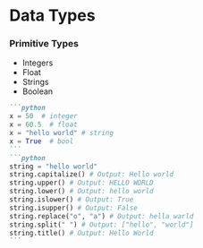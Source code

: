# Data Types
### Primitive Types
- Integers
- Float
- Strings
- Boolean
````md magic-move {lines: true}
```python
x = 50  # integer
x = 60.5  # float
x = "hello world" # string
x = True  # bool
```
```python
string = "hello world"
string.capitalize() # Output: Hello world
string.upper() # Output: HELLO WORLD
string.lower() # Output: hello world
string.islower() # Output: True
string.isupper() # Output: False
string.replace("o", "a") # Output: hella warld
string.split(" ") # Output: ["hello", "world"]
string.title() # Output: Hello World
```
````

